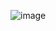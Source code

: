 
![image](https://user-images.githubusercontent.com/65549218/150925321-580dd2ae-d9bc-4d98-8b42-e453faad5e6e.png)
